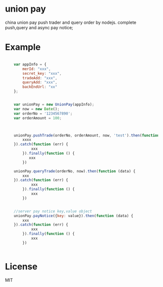 union pay
=====
china union pay push trader and query order by nodejs.
complete push,query and async pay notice;


Example
=====

```javascript

    var appInfo = {
        merId: "xxx",
        secret_key: "xxx",
        tradeAdd: "xxx",
        queryAdd: "xxx",
        backEndUrl: "xx"
    };


	var unionPay = new UnionPay(appInfo);
	var now = new Date();
	var orderNo = '1234567890';
	var orderAmount = 100;



    unionPay.pushTrade(orderNo, orderAmount, now, 'test').then(function (data) {
        xxxx
    }).catch(function (err) {
            xxx
        }).finally(function () {
           xxx
        })

    unionPay.queryTrade(orderNo, now).then(function (data) {
        xxx
    }).catch(function (err) {
            xxx
        }).finally(function () {
            xxx
        })


    //server pay notice key,value object
    unionPay.payNotice({key: value}).then(function (data) {
        xxx
    }).catch(function (err) {
            xxx
        }).finally(function () {
            xxx
        })



```
License
=====
MIT
